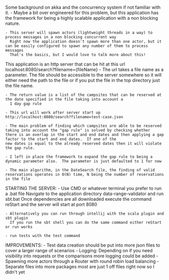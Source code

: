 Some background on akka and the concurrency system if not familiar with it.
    - Maybe a bit over engineered for this problem, but this application has the framework for being a highly scalable
      application with a non blocking nature.

    - This server will spawn actors (lightweight threads in a way) to process messages in a non blocking concurrent way
      Right now the application doesn't spawn more than one actor, but it can be easily configured to spawn any number of them to process messages
      That's the basics, but I would love to talk more about this!

This application is an http server that can be hit at this url localhost:8080/search?filename={fileName}
    - The url takes a file name as a parameter.  The file should be accessible to the server somewhere so it will either need
    the path to the file or if you put the file in the top directory just the file name.

    - The return value is a list of the campsites that can be reserved at the date specified in the file taking into account a
      1 day gap rule

    - This url will work after server start up http://localhost:8080/search?filename=test-case.json

    - The main problem of finding which campsites are able to be reserved taking into account the "gap rule" is solved by checking whether
    there is an overlap in the start and end dates and then applying a gap factor to the start and end dates.  If one of the
    new dates is equal to the already reserved dates then it will violate the gap rule.

    - I left in place the framework to expand the gap rule to being a dynamic parameter also.  The parameter is just defaulted to 1 for now

    - The main algorithm, in the DateSearch file, the finding of valid reservations operates in O(N) time, N being the number of reservations in the file

STARTING THE SERVER:
    - Use CMD or whatever terminal you prefer to run a .bat file
      Navigate to the application directory data-range-validator and run sbt.bat
      Once dependencies are all downloaded execute the command reStart and the server will start at port 8080

    - Alternatively you can run through intellij with the scala plugin and sbt plugin
      If you run the sbt shell you can do the same command either reStart or run works

    - run tests with the test command

IMPROVEMENTS:
    - Test data creation should be put into more json files to cover a larger range of scenarios
    - Logging: Depending on if you need visibility into requests or the comparisons more logging could be added
    - Spawning more actors through a Router with round robin load balancing
    - Separate files into more packages most are just 1 off files right now so I didn't yet








